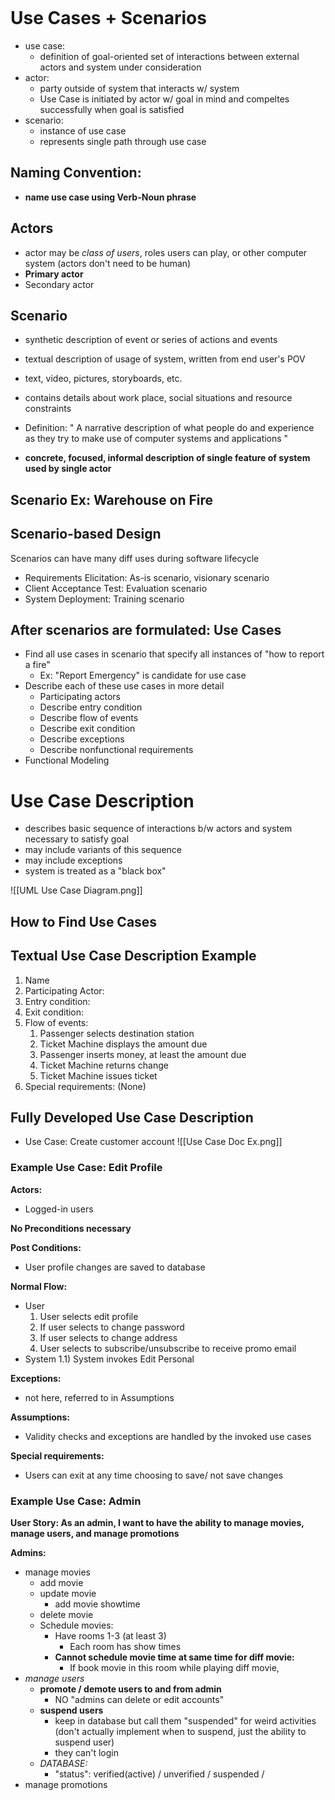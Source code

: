 ```table-of-contents
```
# Use Cases + Scenarios
- use case:
	- definition of goal-oriented set of interactions between external actors and system under consideration
- actor:
	- party outside of system that interacts w/ system
	- Use Case is initiated by actor w/ goal in mind and compeltes successfully when goal is satisfied
- scenario: 
	- instance of use case
	- represents single path through use case

## Naming Convention:
- **name use case using Verb-Noun phrase**

## Actors
- actor may be *class of users*, roles users can play, or other computer system (actors don't need to be human)
- **Primary actor** 
- Secondary actor
## Scenario
- synthetic description of event or series of actions and events
- textual description of usage of system, written from end user's POV
- text, video, pictures, storyboards, etc.
- contains details about work place, social situations and resource constraints

- Definition: " A narrative description of what people do and experience as they try to make use of computer systems and applications "
- **concrete, focused, informal description of single feature of system used by single actor**
## Scenario Ex: Warehouse on Fire

## Scenario-based Design
Scenarios can have many diff uses during software lifecycle
- Requirements Elicitation: As-is scenario, visionary scenario
- Client Acceptance Test: Evaluation scenario
- System Deployment: Training scenario

## After scenarios are formulated: Use Cases
- Find all use cases in scenario that specify all instances of "how to report a fire"
	- Ex: "Report Emergency" is candidate for use case
- Describe each of these use cases in more detail
	- Participating actors
	- Describe entry condition
	- Describe flow of events
	- Describe exit condition
	- Describe exceptions
	- Describe nonfunctional requirements
- Functional Modeling



# Use Case Description
- describes basic sequence of interactions b/w actors and system necessary to satisfy goal
- may include variants of this sequence
- may include exceptions
- system is treated as a "black box"

![[UML Use Case Diagram.png]]

## How to Find Use Cases

## Textual Use Case Description Example
1. Name
2. Participating Actor:
3. Entry condition:
4. Exit condition:
5. Flow of events:
	1. Passenger selects destination station
	2. Ticket Machine displays the amount due
	3. Passenger inserts money, at least the amount due
	4. Ticket Machine returns change
	5. Ticket Machine issues ticket
6. Special requirements: (None)

## Fully Developed Use Case Description
- Use Case: Create customer account
![[Use Case Doc Ex.png]]

### Example Use Case: Edit Profile
**Actors:**
- Logged-in users

**No Preconditions necessary**

**Post Conditions:**
- User profile changes are saved to database

**Normal Flow:** 
- User
	1. User selects edit profile
	2. If user selects to change password
	3. If user selects to change address
	4. User selects to subscribe/unsubscribe to receive promo email
- System
	1.1) System invokes Edit Personal

**Exceptions:**
- not here, referred to in Assumptions

**Assumptions:**
- Validity checks and exceptions are handled by the invoked use cases

**Special requirements:**
- Users can exit at any time choosing to save/ not save changes



### Example Use Case: Admin
**User Story: As an admin, I want to have the ability to manage movies, manage users, and manage promotions**

**Admins:**
- manage movies
	- add movie
	- update movie
		- add movie showtime
	- delete movie
	- Schedule movies:
		- Have rooms 1-3 (at least 3)
			- Each room has show times
		- **Cannot schedule movie time at same time for diff movie:**
			- If book movie in this room while playing diff movie, 
- *manage users*
	- **promote / demote users to and from admin**
		- NO "admins can delete or edit accounts"
	- **suspend users**
		- keep in database but call them "suspended" for weird activities (don't actually implement when to suspend, just the ability to suspend user)
		- they can't login
	- *DATABASE:*
		- "status": verified(active) / unverified / suspended /
- manage promotions

